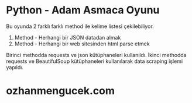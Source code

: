 # Python - Adam Asmaca Oyunu

Bu oyunda 2 farklı farklı method ile kelime listesi çekilebiliyor.

1. Method - Herhangi bir JSON datadan almak
2. Method - Herhangi bir web sitesinden html parse etmek

Birinci methodda requests ve json kütüphaneleri kullanıldı.
İkinci methodda requests ve BeautifulSoup kütüphaneleri kullanılarak data scraping işlemi yapıldı.

# ozhanmengucek.com